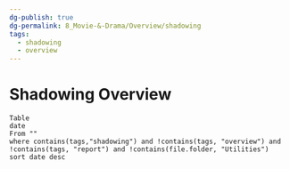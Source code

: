 ```yaml
---
dg-publish: true
dg-permalink: 8_Movie-&-Drama/Overview/shadowing
tags:
  - shadowing
  - overview
---
```

# Shadowing Overview
```dataview
Table 
date
From ""
where contains(tags,"shadowing") and !contains(tags, "overview") and !contains(tags, "report") and !contains(file.folder, "Utilities")
sort date desc
```